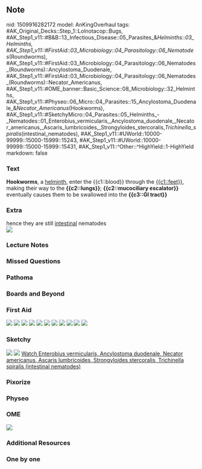 ## Note
nid: 1509916282172
model: AnKingOverhaul
tags: #AK_Original_Decks::Step_1::Lolnotacop::Bugs, #AK_Step1_v11::#B&B::13_Infectious_Disease::05_Parasites_&_Helminths::03_Helminths, #AK_Step1_v11::#FirstAid::03_Microbiology::04_Parasitology::06_Nematodes_(Roundworms), #AK_Step1_v11::#FirstAid::03_Microbiology::04_Parasitology::06_Nematodes_(Roundworms)::Ancylostoma_Duodenale, #AK_Step1_v11::#FirstAid::03_Microbiology::04_Parasitology::06_Nematodes_(Roundworms)::Necator_Americanus, #AK_Step1_v11::#OME_banner::Basic_Science::08_Microbiology::32_Helminths, #AK_Step1_v11::#Physeo::06_Micro::04_Parasites::15_Ancylostoma_Duodenale_&_Necator_Americanus_(Hookworms), #AK_Step1_v11::#SketchyMicro::04_Parasites::05_Helminths_-_Nematodes::01_Enterobius_vermicularis,_Ancylostoma_duodenale,_Necator_americanus,_Ascaris_lumbricoides,_Strongyloides_stercoralis,_Trichinella_spiralis_(intestinal_nematodes), #AK_Step1_v11::#UWorld::10000-99999::15000-15999::15243, #AK_Step1_v11::#UWorld::10000-99999::15000-15999::15431, #AK_Step1_v11::^Other::^HighYield::1-HighYield
markdown: false

### Text
<b>Hookworms</b>, a <u>helminth</u>, enter the {{c1::blood}}
through the <u>{{c1::feet}}</u>, making their way to the
<b>{{c2::lungs}}</b>; <b>{{c2::mucociliary escalator}}</b>
eventually causes them to be swallowed into the <b>{{c3::GI
tract}}</b>

### Extra
<div>
  hence they are still <u>intestinal</u> nematodes
</div><img src="paste-23227183137244.jpg">

### Lecture Notes


### Missed Questions


### Pathoma


### Boards and Beyond


### First Aid
<img src="tmphtij60e8.png"> <img src="tmpq7lff5ky.png"> <img src=
"tmp6jpy2dd9.png"> <img src="tmpn35_sw76.png"> <img src=
"tmp5ez0bgbh.png"> <img src="tmplr3zk44s.png"> <img src=
"tmprym05irb.png"> <img src="tmpke3y45mi.png"> <img src=
"tmpvxottigp.png"> <img src="tmpoqtshei_.png"> <img src=
"tmpf5ez3fp8.png">

### Sketchy
<img src="paste-76540612182019%20(1).jpg"> <img src=
"paste-3d64846291016cb5dcac2701c8a6c31f1b61a5fe.png"> <a href=
"https://dashboard.sketchy.com/study/medical/courses/medical-microbiology/units/medical-microbiology-parasites/videos/medical-microbiology-parasites-helminths-nematodes-enterobius-vermicularis-ancylostoma-duodenale-necator-americanus-ascaris-lumbricoides-strongyloides-stercoralis-trichinella-spiralis-intestinal-nematodes?utm_source=anki&utm_medium=partnership&utm_campaign=february_update&utm_content=medical">
Watch Enterobius vermicularis, Ancylostoma duodenale, Necator
americanus, Ascaris lumbricoides, Strongyloides stercoralis,
Trichinella spiralis (intestinal nematodes)</a>

### Pixorize


### Physeo


### OME
<div class="ome-widget">
  <a href=
  "https://onlinemeded.org/spa/microbiology/helminths/acquire?ref=anki">
  <img src="_OME_AnkiFlashcards_Lesson_1.png"></a>
</div>

### Additional Resources


### One by one

